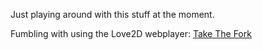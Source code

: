 Just playing around with this stuff at the moment.

Fumbling with using the Love2D webplayer: [Take The Fork](take_the_fork/index.html)